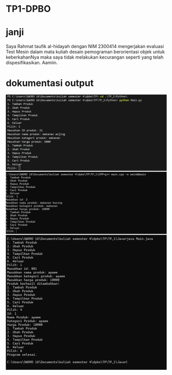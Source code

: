 # TP1-DPBO

# janji
Saya Rahmat taufik al-hidayah dengan NIM 2300414 mengerjakan evaluasi Test Mesin dalam mata kuliah desain pemograman berorientasi objek 
untuk keberkahanNya maka saya tidak melakukan kecurangan seperti yang telah dispesifikasikan. Aamiin. 

# dokumentasi output
![dokumentasi](Python/dokumentasi/dok1)
![](CPP/dok2.png)
![](Java/dok3.png)

